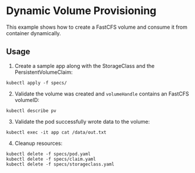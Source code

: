 # Dynamic Volume Provisioning
This example shows how to create a FastCFS volume and consume it from container dynamically.

## Usage

1. Create a sample app along with the StorageClass and the PersistentVolumeClaim:
```
kubectl apply -f specs/
```

2. Validate the volume was created and `volumeHandle` contains an FastCFS volumeID:
```
kubectl describe pv
```

3. Validate the pod successfully wrote data to the volume:
```
kubectl exec -it app cat /data/out.txt
```

4. Cleanup resources:
```
kubectl delete -f specs/pod.yaml
kubectl delete -f specs/claim.yaml
kubectl delete -f specs/storageclass.yaml
```

